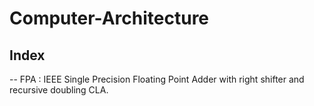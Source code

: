 # Computer-Architecture

## Index 

-- FPA : IEEE Single Precision Floating Point Adder with right shifter and recursive doubling CLA.
